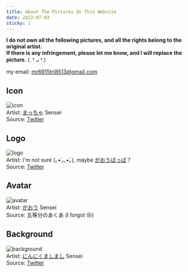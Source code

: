 ```yaml
---
title: About The Pictures On This Website
date: 2022-07-03
sticky: 1
---
```

**I do not own all the following pictures, and all the rights belong to the original artist.**  
**If there is any infringement, please let me know, and I will replace the picture.** (. ❛ ᴗ ❛.)

my email: [mr6915tri8513@gmail.com](mailto:mr6915tri8513@gmail.com)

## Icon
![icon](/home_page/icon.png)  
Artist: [まっちゃ][] Sensei  
Source: [Twitter](https://twitter.com/matcha_no_art/status/1459121293823864841 "あてぃしのお茶会！")

## Logo
![logo](/home_page/logo.jpg)  
Artist: I'm not sure (｡•́︿•̀｡), maybe [がおうぱっぱ][がおう]？  
Source: [Twitter](https://twitter.com/minatoaqua/status/1376308557922988033 "みんなおっはよ〜〜！")

## Avatar
![avatar](/home_page/avatar_large.png)  
Artist: [がおう][] Sensei  
Source: 五等分のあくあ (I forgot :cry:)

## Background
![background](/home_page/background.jpg)  
Artist: [にんにくましまし][] Sensei  
Source: [Twitter](https://twitter.com/shima1709/status/1371492409335455752 "紫咲シオンちゃんの新EDにてイラストを描かせて頂きました")


[がおう]: https://twitter.com/umaiyo_puyoman
[まっちゃ]: https://twitter.com/matcha_no_art
[にんにくましまし]: https://twitter.com/shima1709

<style>
img[src^="/home_page/"] {
    max-height: 150px;
}
</style>